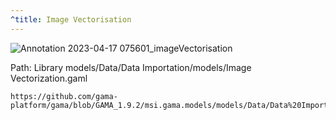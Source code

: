 ```yaml
---
^title: Image Vectorisation
---
```


![Annotation 2023-04-17 075601_imageVectorisation](https://user-images.githubusercontent.com/4437331/232398373-c9179879-d7c0-40be-888a-9673b35c6d3f.png)

Path: Library models/Data/Data Importation/models/Image Vectorization.gaml

```gaml reference
https://github.com/gama-platform/gama/blob/GAMA_1.9.2/msi.gama.models/models/Data/Data%20Importation/models/Image%20vectorization.gaml
```


